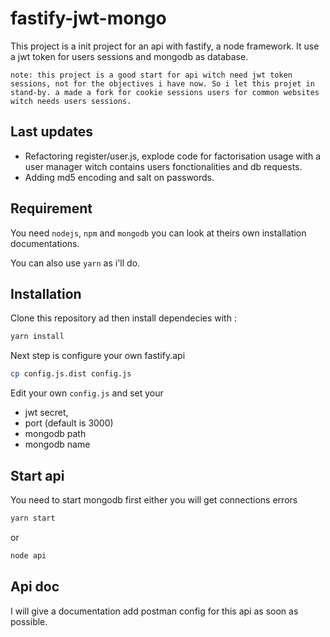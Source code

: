 # fastify-jwt-mongo

This project is a init project for an api with fastify, a node framework.
It use a jwt token for users sessions and mongodb as database.

`note: this project is a good start for api witch need jwt token sessions, not for the objectives i have now. So i let this projet in stand-by. a made a fork for cookie sessions users for common websites witch needs users sessions.`

## Last updates

- Refactoring register/user.js, explode code for factorisation usage with a user manager witch contains 
users fonctionalities and db requests.
- Adding md5 encoding and salt on passwords.

## Requirement

You need `nodejs`, `npm` and `mongodb` you can look at theirs own installation documentations.
 
You can also use `yarn` as i'll do.
  
## Installation

Clone this repository ad then install dependecies with :

```bash
yarn install
```
Next step is configure your own fastify.api
```bash
cp config.js.dist config.js
```

Edit your own `config.js` and set your 
- jwt secret,
- port (default is 3000)
- mongodb path
- mongodb name

## Start api

You need to start mongodb first either you will get connections errors

```bash
yarn start
```
or
```bash
node api
```

## Api doc
I will give a documentation add postman config for this api as soon as possible.
